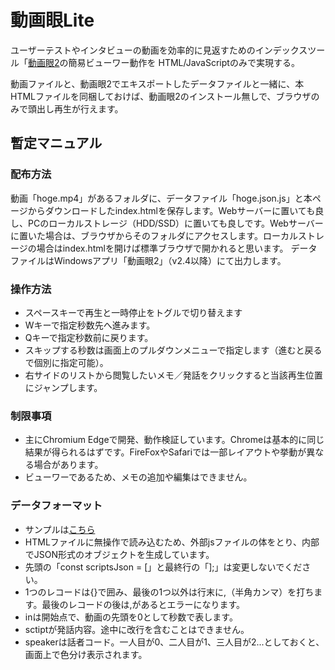 # 動画眼Lite
ユーザーテストやインタビューの動画を効率的に見返すためのインデックスツール「[動画眼2](https://github.com/do-gugan/do-gagan2)の簡易ビューワー動作を
HTML/JavaScriptのみで実現する。

動画ファイルと、動画眼2でエキスポートしたデータファイルと一緒に、本HTMLファイルを同梱しておけば、動画眼2のインストール無しで、ブラウザのみで頭出し再生が行えます。

## 暫定マニュアル
### 配布方法
動画「hoge.mp4」があるフォルダに、データファイル「hoge.json.js」と本ページからダウンロードしたindex.htmlを保存します。Webサーバーに置いても良し、PCのローカルストレージ（HDD/SSD）に置いても良しです。Webサーバーに置いた場合は、ブラウザからそのフォルダにアクセスします。ローカルストレージの場合はindex.htmlを開けば標準ブラウザで開かれると思います。
データファイルはWindowsアプリ「動画眼2」（v2.4以降）にて出力します。
### 操作方法
- スペースキーで再生と一時停止をトグルで切り替えます
- Wキーで指定秒数先へ進みます。
- Qキーで指定秒数前に戻ります。
- スキップする秒数は画面上のプルダウンメニューで指定します（進むと戻るで個別に指定可能）。
- 右サイドのリストから閲覧したいメモ／発話をクリックすると当該再生位置にジャンプします。

### 制限事項
- 主にChromium Edgeで開発、動作検証しています。Chromeは基本的に同じ結果が得られるはずです。FireFoxやSafariでは一部レイアウトや挙動が異なる場合があります。
- ビューワーであるため、メモの追加や編集はできません。

### データフォーマット
- サンプルは[こちら](sample.json.js)
- HTMLファイルに無操作で読み込むため、外部jsファイルの体をとり、内部でJSON形式のオブジェクトを生成しています。
- 先頭の「const scriptsJson = [」と最終行の「];」は変更しないでください。
- 1つのレコードは{}で囲み、最後の1つ以外は行末に,（半角カンマ）を打ちます。最後のレコードの後は,があるとエラーになります。
- inは開始点で、動画の先頭を0として秒数で表します。
- sctiptが発話内容。途中に改行を含むことはできません。
- speakerは話者コード。一人目が0、二人目が1、三人目が2...としておくと、画面上で色分け表示されます。
